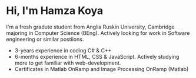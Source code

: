 # Hi, I'm Hamza Koya

I'm a fresh gradute student from  Anglia Ruskin University, Cambridge majoring in Computer Science (BEng). Actively looking for work in Software engineering or similar postiions. 

* 3-years experience in coding C# & C++
* 6-months experience in HTML, CSS & JavaScript. Actively studying more to get familiar with web-development. 
* Certificates in Matlab OnRamp and Image Processing OnRamp (Matlab)
<!---
HamzaKoya99/HamzaKoya99 is a ✨ special ✨ repository because its `README.md` (this file) appears on your GitHub profile.
You can click the Preview link to take a look at your changes.
--->

